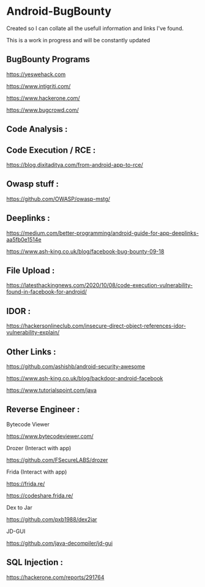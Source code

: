 # Android-BugBounty
<p>Created so I can collate all the usefull information and links I've found.</p> 
<p>This is a work in progress and will be constantly updated</p>

## BugBounty Programs

https://yeswehack.com

https://www.intigriti.com/

https://www.hackerone.com/

https://www.bugcrowd.com/

## Code Analysis :

## Code Execution / RCE :

https://blog.dixitaditya.com/from-android-app-to-rce/


## Owasp stuff :

https://github.com/OWASP/owasp-mstg/

## Deeplinks : 

https://medium.com/better-programming/android-guide-for-app-deeplinks-aa5fb0e1514e

https://www.ash-king.co.uk/blog/facebook-bug-bounty-09-18

## File Upload :

https://latesthackingnews.com/2020/10/08/code-execution-vulnerability-found-in-facebook-for-android/
 
## IDOR :

https://hackersonlineclub.com/insecure-direct-object-references-idor-vulnerability-explain/

## Other Links :

https://github.com/ashishb/android-security-awesome

https://www.ash-king.co.uk/blog/backdoor-android-facebook

https://www.tutorialspoint.com/java

## Reverse Engineer :

Bytecode Viewer

https://www.bytecodeviewer.com/

Drozer (Interact with app)

https://github.com/FSecureLABS/drozer

Frida (Interact with app)

https://frida.re/

https://codeshare.frida.re/

Dex to Jar

https://github.com/pxb1988/dex2jar

JD-GUI 

https://github.com/java-decompiler/jd-gui



## SQL Injection :

https://hackerone.com/reports/291764


